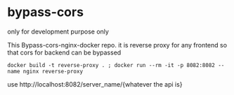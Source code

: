 # bypass-cors

only for development purpose only 

This Bypass-cors-nginx-docker repo. it is reverse proxy for any frontend so that cors for backend can be bypassed


`docker build -t reverse-proxy . ; docker run --rm -it -p 8082:8082 --name nginx reverse-proxy`

use http://localhost:8082/server_name/{whatever the api is}
